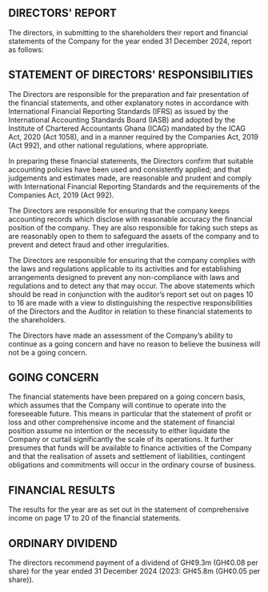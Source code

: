 ## DIRECTORS' REPORT

The directors, in submitting to the shareholders their report and financial statements of the Company for the year ended 31 December 2024, report as follows:

## STATEMENT OF DIRECTORS' RESPONSIBILITIES

The Directors are responsible for the preparation and fair presentation of the financial statements, and other explanatory notes in accordance with International Financial Reporting Standards (IFRS) as issued by the International Accounting Standards Board (IASB) and adopted by the Institute of Chartered Accountants Ghana (ICAG) mandated by the ICAG Act, 2020 (Act 1058), and in a manner required by the Companies Act, 2019 (Act 992), and other national regulations, where appropriate.

In preparing these financial statements, the Directors confirm that suitable accounting policies have been used and consistently applied; and that judgements and estimates made, are reasonable and prudent and comply with International Financial Reporting Standards and the requirements of the Companies Act, 2019 (Act 992).

The Directors are responsible for ensuring that the company keeps accounting records which disclose with reasonable accuracy the financial position of the company. They are also responsible for taking such steps as are reasonably open to them to safeguard the assets of the company and to prevent and detect fraud and other irregularities.

The Directors are responsible for ensuring that the company complies with the laws and regulations applicable to its activities and for establishing arrangements designed to prevent any non-compliance with laws and regulations and to detect any that may occur. The above statements which should be read in conjunction with the auditor’s report set out on pages 10 to 16 are made with a view to distinguishing the respective responsibilities of the Directors and the Auditor in relation to these financial statements to the shareholders.

The Directors have made an assessment of the Company’s ability to continue as a going concern and have no reason to believe the business will not be a going concern.

## GOING CONCERN

The financial statements have been prepared on a going concern basis, which assumes that the Company will continue to operate into the foreseeable future. This means in particular that the statement of profit or loss and other comprehensive income and the statement of financial position assume no intention or the necessity to either liquidate the Company or curtail significantly the scale of its operations. It further presumes that funds will be available to finance activities of the Company and that the realisation of assets and settlement of liabilities, contingent obligations and commitments will occur in the ordinary course of business.

## FINANCIAL RESULTS

The results for the year are as set out in the statement of comprehensive income on page 17 to 20 of the financial statements.

## ORDINARY DIVIDEND

The directors recommend payment of a dividend of GH¢9.3m (GH¢0.08 per share) for the year ended 31 December 2024 (2023: GH¢5.8m (GH¢0.05 per share)).